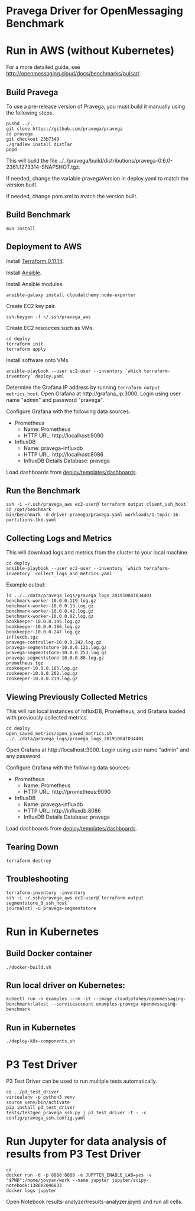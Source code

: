 # Pravega Driver for OpenMessaging Benchmark

# Run in AWS (without Kubernetes)

For a more detailed guide, see http://openmessaging.cloud/docs/benchmarks/pulsar/.

## Build Pravega

To use a pre-release version of Pravega, you must build it manually
using the following steps.

```
pushd ../..
git clone https://github.com/pravega/pravega
cd pravega
git checkout 23b7340
./gradlew install distTar
popd
```

This will build the file ../../pravega/build/distributions/pravega-0.6.0-2361.f273314-SNAPSHOT.tgz.

If needed, change the variable pravegaVersion in deploy.yaml to match the version built.

If needed, change pom.xml to match the version built.

## Build Benchmark

```
mvn install
```

## Deployment to AWS

Install [Terraform 0.11.14](https://terraform.io/).

Install [Ansible](http://docs.ansible.com/ansible/latest/intro_installation.html).

Install Ansible modules.
```
ansible-galaxy install cloudalchemy.node-exporter
```

Create EC2 key pair.
```
ssh-keygen -f ~/.ssh/pravega_aws
```

Create EC2 resources such as VMs.
```
cd deploy
terraform init
terraform apply
```

Install software onto VMs.
```
ansible-playbook --user ec2-user --inventory `which terraform-inventory` deploy.yaml
```

Determine the Grafana IP address by running `terraform output metrics_host`.
Open Grafana at http://grafana_ip:3000.
Login using user name "admin" and password "pravega".

Configure Grafana with the following data sources:

  - Prometheus
    - Name: Prometheus
    - HTTP URL: http://localhost:9090
  - InfluxDB
    - Name: pravega-influxdb
    - HTTP URL: http://localhost:8086
    - InfluxDB Details Database: pravega

Load dashboards from [deploy/templates/dashboards](deploy/templates/dashboards).

## Run the Benchmark

```
ssh -i ~/.ssh/pravega_aws ec2-user@`terraform output client_ssh_host`
cd /opt/benchmark
bin/benchmark -d driver-pravega/pravega.yaml workloads/1-topic-16-partitions-1kb.yaml
```

## Collecting Logs and Metrics

This will download logs and metrics from the cluster to your local machine.

```
cd deploy
ansible-playbook --user ec2-user --inventory `which terraform-inventory` collect_logs_and_metrics.yaml
```

Example output:

```
ls ../../data/pravega_logs/pravega_logs_20191004T034401
benchmark-worker-10.0.0.119.log.gz
benchmark-worker-10.0.0.13.log.gz
benchmark-worker-10.0.0.42.log.gz
benchmark-worker-10.0.0.82.log.gz
bookkeeper-10.0.0.145.log.gz
bookkeeper-10.0.0.186.log.gz
bookkeeper-10.0.0.247.log.gz
influxdb.tgz
pravega-controller-10.0.0.242.log.gz
pravega-segmentstore-10.0.0.121.log.gz
pravega-segmentstore-10.0.0.253.log.gz
pravega-segmentstore-10.0.0.80.log.gz
prometheus.tgz
zookeeper-10.0.0.185.log.gz
zookeeper-10.0.0.202.log.gz
zookeeper-10.0.0.219.log.gz
```

## Viewing Previously Collected Metrics

This will run local instances of InfluxDB, Prometheus, and Grafana loaded with previously
collected metrics.

```
cd deploy
open_saved_metrics/open_saved_metrics.sh ../../data/pravega_logs/pravega_logs_20191004T034401
```

Open Grafana at http://localhost:3000.
Login using user name "admin" and any password.

Configure Grafana with the following data sources:

  - Prometheus
    - Name: Prometheus
    - HTTP URL: http://prometheus:9090
  - InfluxDB
    - Name: pravega-influxdb
    - HTTP URL: http://influxdb:8086
    - InfluxDB Details Database: pravega

Load dashboards from [deploy/templates/dashboards](deploy/templates/dashboards).

## Tearing Down

```
terraform destroy
```

## Troubleshooting

```
terraform-inventory -inventory
ssh -i ~/.ssh/pravega_aws ec2-user@`terraform output segmentstore_0_ssh_host`
journalctl -u pravega-segmentstore
```

# Run in Kubernetes

## Build Docker container

```
./docker-build.sh
```

## Run local driver on Kubernetes:
```
kubectl run -n examples --rm -it --image claudiofahey/openmessaging-benchmark:latest --serviceaccount examples-pravega openmessaging-benchmark
```

## Run in Kubernetes

```
./deploy-k8s-components.sh
```

# P3 Test Driver

P3 Test Driver can be used to run multiple tests automatically.

```
cd ../p3_test_driver
virtualenv -p python3 venv
source venv/bin/activate
pip install p3_test_driver
tests/testgen_pravega_ssh.py | p3_test_driver -t - -c config/pravega_ssh.config.yaml
```

# Run Jupyter for data analysis of results from P3 Test Driver

```
cd ..
docker run -d -p 8888:8888 -e JUPYTER_ENABLE_LAB=yes -v "$PWD":/home/jovyan/work --name jupyter jupyter/scipy-notebook:1386e2046833
docker logs jupyter
```

Open Notebook results-analyzer/results-analyzer.ipynb and run all cells.
